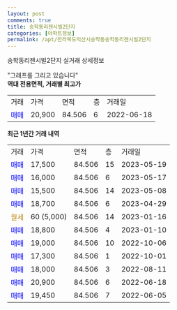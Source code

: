 ```yaml
---
layout: post
comments: true
title: 송학동리젠시빌2단지
categories: [아파트정보]
permalink: /apt/전라북도익산시송학동송학동리젠시빌2단지
---
```


송학동리젠시빌2단지 실거래 상세정보

<script type="text/javascript">
  google.charts.load('current', {'packages':['line', 'corechart']});
  google.charts.setOnLoadCallback(drawChart);

  function drawChart() {
    var data = new google.visualization.DataTable();
    data.addColumn('date', '거래일');
    data.addColumn('number', "매매");
    data.addColumn('number', "전세");
    data.addColumn('number', "전매");

    data.addRows([[new Date(Date.parse("2023-05-19")), 17500, null, null], [new Date(Date.parse("2023-05-17")), 16000, null, null], [new Date(Date.parse("2023-05-08")), 15500, null, null], [new Date(Date.parse("2023-04-29")), 18700, null, null], [new Date(Date.parse("2023-01-16")), null, null, null], [new Date(Date.parse("2023-01-10")), 18800, null, null], [new Date(Date.parse("2022-10-06")), 19000, null, null], [new Date(Date.parse("2022-10-01")), 17300, null, null], [new Date(Date.parse("2022-08-11")), 18000, null, null], [new Date(Date.parse("2022-06-18")), 20900, null, null], [new Date(Date.parse("2022-06-05")), 19450, null, null]]);

    var options = {
      hAxis: {
        format: 'yyyy/MM/dd'
      },    
      lineWidth: 0,
      pointsVisible: true,    
      title: '최근 1년간 유형별 실거래가 분포',
      legend: { position: 'bottom' }
    };

    var formatter = new google.visualization.NumberFormat({pattern:'###,###'} );
    formatter.format(data, 1);
    formatter.format(data, 2);
    
    setTimeout(function() {
        var chart = new google.visualization.LineChart(document.getElementById('columnchart_material'));
        chart.draw(data, (options));
        document.getElementById('loading').style.display = 'none';
    }, 200);
  }
</script>


<div id="loading" style="z-index:20; display: block; margin-left: 0px">"그래프를 그리고 있습니다"</div>
<div id="columnchart_material" style="width: 95%; margin-left: 0px; display: block"></div>
<!-- contents start -->
<b>역대 전용면적, 거래별 최고가</b>
<table class="sortable">
    <tr>
      <td>거래</td>
      <td>가격</td>
      <td>면적</td>
      <td>층</td>
      <td>거래일</td>
    </tr>
        <tr>
          <td><a style="color: blue">매매</a></td>
          <td>20,900</td>
          <td>84.506</td>
          <td>6</td>
          <td>2022-06-18</td>
        </tr>        
    
    
</table>

<b>최근 1년간 거래 내역</b>

<table class="sortable">
    <tr>
      <td>거래</td>
      <td>가격</td>
      <td>면적</td>
      <td>층</td>
      <td>거래일</td>
    </tr>
    <tr>
      <td><a style="color: blue">매매</a></td>
      <td>17,500</td>
      <td>84.506</td>
      <td>15</td>
      <td>2023-05-19</td>
    </tr>          <tr>
      <td><a style="color: blue">매매</a></td>
      <td>16,000</td>
      <td>84.506</td>
      <td>6</td>
      <td>2023-05-17</td>
    </tr>          <tr>
      <td><a style="color: blue">매매</a></td>
      <td>15,500</td>
      <td>84.506</td>
      <td>14</td>
      <td>2023-05-08</td>
    </tr>          <tr>
      <td><a style="color: blue">매매</a></td>
      <td>18,700</td>
      <td>84.506</td>
      <td>6</td>
      <td>2023-04-29</td>
    </tr>          <tr>
      <td><a style="color: darkgoldenrod">월세</a></td>
      <td>60 (5,000)</td>
      <td>84.506</td>
      <td>14</td>
      <td>2023-01-16</td>
    </tr>          <tr>
      <td><a style="color: blue">매매</a></td>
      <td>18,800</td>
      <td>84.506</td>
      <td>4</td>
      <td>2023-01-10</td>
    </tr>          <tr>
      <td><a style="color: blue">매매</a></td>
      <td>19,000</td>
      <td>84.506</td>
      <td>10</td>
      <td>2022-10-06</td>
    </tr>          <tr>
      <td><a style="color: blue">매매</a></td>
      <td>17,300</td>
      <td>84.506</td>
      <td>1</td>
      <td>2022-10-01</td>
    </tr>          <tr>
      <td><a style="color: blue">매매</a></td>
      <td>18,000</td>
      <td>84.506</td>
      <td>3</td>
      <td>2022-08-11</td>
    </tr>          <tr>
      <td><a style="color: blue">매매</a></td>
      <td>20,900</td>
      <td>84.506</td>
      <td>6</td>
      <td>2022-06-18</td>
    </tr>          <tr>
      <td><a style="color: blue">매매</a></td>
      <td>19,450</td>
      <td>84.506</td>
      <td>7</td>
      <td>2022-06-05</td>
    </tr>      </table>
<!-- contents end -->    

